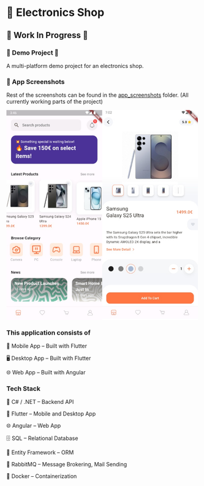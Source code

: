 # 🛒 Electronics Shop #
## 🚧 Work In Progress 🚧 ## 
### 🚀 Demo Project 🚀 ###
A multi-platform demo project for an electronics shop.
### 📸 App Screenshots ###
Rest of the screenshots can be found in the <a href="https://github.com/eldin17/Electronics_Shop/tree/main/app_screenshots">app_screenshots</a> folder. (All currently working parts of the project)
<div style="display: flex;">
  <img src="app_screenshots/home1_screen.jpg" alt="Home Screen" width="250"/>  
  <img src="app_screenshots/product_details1_screen.jpg" alt="Product Details" width="250"/>
</div>

### This application consists of ###

📱 Mobile App – Built with Flutter

🖥️ Desktop App – Built with Flutter

🌐 Web App – Built with Angular

### Tech Stack ###
🧠 C# / .NET – Backend API

📱 Flutter – Mobile and Desktop App

🌐 Angular – Web App

🗄️ SQL – Relational Database

🧬 Entity Framework – ORM

📨 RabbitMQ – Message Brokering, Mail Sending

🐳 Docker – Containerization